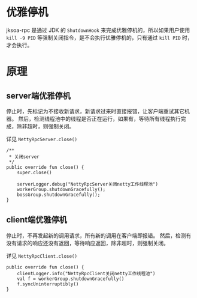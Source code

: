 # 优雅停机
jksoa-rpc 是通过 JDK 的 `ShutdownHook` 来完成优雅停机的，所以如果用户使用 `kill -9 PID` 等强制关闭指令，是不会执行优雅停机的，只有通过 `kill PID` 时，才会执行。

# 原理

## server端优雅停机
停止时，先标记为不接收新请求，新请求过来时直接报错，让客户端重试其它机器。
然后，检测线程池中的线程是否正在运行，如果有，等待所有线程执行完成，除非超时，则强制关闭。

详见 `NettyRpcServer.close()`

```
/**
 * 关闭server
 */
public override fun close() {
    super.close()

    serverLogger.debug("NettyRpcServer关闭netty工作线程池")
    workerGroup.shutdownGracefully();
    bossGroup.shutdownGracefully();
}
```

## client端优雅停机
停止时，不再发起新的调用请求，所有新的调用在客户端即报错。
然后，检测有没有请求的响应还没有返回，等待响应返回，除非超时，则强制关闭。

详见 `NettyRpcClient.close()`

```
public override fun close() {
    clientLogger.info("NettyRpcClient关闭netty工作线程池")
    val f = workerGroup.shutdownGracefully()
    f.syncUninterruptibly()
}
```
